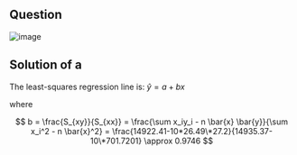 ## Question

![image](https://github.com/user-attachments/assets/1ac20f5e-fab5-49f9-a360-0fdd9ac402ad)

## Solution of a

The least-squares regression line is: $\hat{y} = a + bx$  

where

$$
b = \frac{S_{xy}}{S_{xx}} = \frac{\sum x_iy_i - n \bar{x} \bar{y}}{\sum x_i^2 - n \bar{x}^2} = \frac{14922.41-10*26.49\*27.2}{14935.37-10\*701.7201} \approx 0.9746
$$
